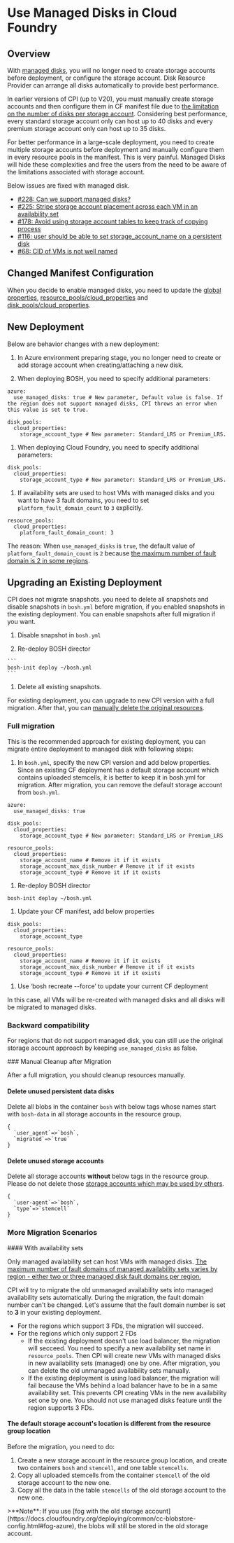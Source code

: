 # Use Managed Disks in Cloud Foundry

## Overview

With [managed disks](https://azure.microsoft.com/en-us/blog/announcing-general-availability-of-managed-disks-and-larger-scale-sets/), you will no longer need to create storage accounts before deployment, or configure the storage account. Disk Resource Provider can arrange all disks automatically to provide best performance.

In earlier versions of CPI (up to V20), you must manually create storage accounts and then configure them in CF manifest file due to [the limitation on the number of disks per storage account](https://docs.microsoft.com/en-us/azure/azure-subscription-service-limits). Considering best performance, every standard storage account only can host up to 40 disks and every premium storage account only can host up to 35 disks.

For better performance in a large-scale deployment, you need to create multiple storage accounts before deployment and manually configure them in every resource pools in the manifest. This is very painful. Managed Disks will hide these complexities and free the users from the need to be aware of the limitations associated with storage account.

Below issues are fixed with managed disk.

* [#228: Can we support managed disks?](https://github.com/cloudfoundry-incubator/bosh-azure-cpi-release/issues/228)
* [#225: Stripe storage account placement across each VM in an availability set](https://github.com/cloudfoundry-incubator/bosh-azure-cpi-release/issues/225)
* [#178: Avoid using storage account tables to keep track of copying process](https://github.com/cloudfoundry-incubator/bosh-azure-cpi-release/issues/178)
* [#116: user should be able to set storage_account_name on a persistent disk](https://github.com/cloudfoundry-incubator/bosh-azure-cpi-release/issues/116)
* [#68: CID of VMs is not well named](https://github.com/cloudfoundry-incubator/bosh-azure-cpi-release/issues/68)

## Changed Manifest Configuration

When you decide to enable managed disks, you need to update the [global properties](http://bosh.io/docs/azure-cpi.html#global), [resource_pools/cloud_properties](http://bosh.io/docs/azure-cpi.html#resource-pools) and [disk_pools/cloud_properties](http://bosh.io/docs/azure-cpi.html#disk-pools).

## New Deployment

Below are behavior changes with a new deployment:

1. In Azure environment preparing stage, you no longer need to create or add storage account when creating/attaching a new disk.

1. When deploying BOSH, you need to specify additional parameters:

  ```
  azure:
    use_managed_disks: true # New parameter, Default value is false. If the region does not support managed disks, CPI throws an error when this value is set to true.

  disk_pools:
    cloud_properties:
      storage_account_type # New parameter: Standard_LRS or Premium_LRS.
  ```

1. When deploying Cloud Foundry, you need to specify additional parameters:

  ```
  disk_pools:
    cloud_properties:
      storage_account_type # New parameter: Standard_LRS or Premium_LRS.
  ```

1. If availability sets are used to host VMs with managed disks and you want to have 3 fault domains, you need to set `platform_fault_domain_count` to `3` explicitly.

  ```
  resource_pools:
    cloud_properties:
      platform_fault_domain_count: 3
  ```

  The reason: When `use_managed_disks` is `true`, the default value of `platform_fault_domain_count` is `2` because [the maximum number of fault domain is 2 in some regions](#with-avset).

## Upgrading an Existing Deployment

CPI does not migrate snapshots. you need to delete all snapshots and disable snapshots in `bosh.yml` before migration, if you enabled snapshots in the existing deployment. You can enable snapshots after full migration if you want.

  1. Disable snapshot in `bosh.yml`

  1. Re-deploy BOSH director

    ```
    bosh-init deploy ~/bosh.yml
    ```

  1. Delete all existing snapshots.

For existing deployment, you can upgrade to new CPI version with a full migration. After that, you can [manually delete the original resources](#manual-cleanup).

### Full migration

This is the recommended approach for existing deployment, you can migrate entire deployment to managed disk with following steps:

1. In `bosh.yml`, specify the new CPI version and add below properties. Since an existing CF deployment has a default storage account which contains uploaded stemcells, it is better to keep it in bosh.yml for migration. After migration, you can remove the default storage account from `bosh.yml`.

  ```
  azure:
    use_managed_disks: true

  disk_pools:
    cloud_properties:
      storage_account_type # New parameter: Standard_LRS or Premium_LRS

  resource_pools:
    cloud_properties:
      storage_account_name # Remove it if it exists
      storage_account_max_disk_number # Remove it if it exists
      storage_account_type # Remove it if it exists
  ```

1. Re-deploy BOSH director

  ```
  bosh-init deploy ~/bosh.yml
  ```

1. Update your CF manifest, add below properties

  ```
  disk_pools:
    cloud_properties:
      storage_account_type

  resource_pools:
    cloud_properties:
      storage_account_name # Remove it if it exists
      storage_account_max_disk_number # Remove it if it exists
      storage_account_type # Remove it if it exists
  ```

1. Use ‘bosh recreate --force’ to update your current CF deployment

In this case, all VMs will be re-created with managed disks and all disks will be migrated to managed disks.

### Backward compatibility

For regions that do not support managed disk, you can still use the original storage account approach by keeping `use_managed_disks` as false.

<a name="manual-cleanup" />
### Manual Cleanup after Migration

After a full migration, you should cleanup resources manually.

#### Delete unused persistent data disks

Delete all blobs in the container `bosh` with below tags whose names start with `bosh-data` in all storage accounts in the resource group.

```
{
  `user_agent`=>`bosh`,
  `migrated`=>`true`
}
```

#### Delete unused storage accounts

Delete all storage accounts **without** below tags in the resource group. Please do not delete those [storage accounts which may be used by others](#fog-azure).

```
{
  `user-agent`=>`bosh`,
  `type`=>`stemcell`
}
```


### More Migration Scenarios

<a name="with-avset">
#### With availability sets

Only managed availability set can host VMs with managed disks. [The maximum number of fault domains of managed availability sets varies by region - either two or three managed disk fault domains per region.](https://docs.microsoft.com/en-us/azure/virtual-machines/virtual-machines-windows-manage-availability#configure-multiple-virtual-machines-in-an-availability-set-for-redundancy)

CPI will try to migrate the old unmanaged availability sets into managed availability sets automatically. During the migration, the fault domain number can't be changed. Let's assume that the fault domain number is set to **3** in your existing deployment.

* For the regions which support 3 FDs, the migration will succeed.
* For the regions which only support 2 FDs
  * If the existing deployment doesn't use load balancer, the migration will secceed. You need to specify a new availability set name in `resource_pools`. Then CPI will create new VMs with managed disks in new availability sets (managed) one by one. After migration, you can delete the old unmanaged availability sets manually.
  * If the existing deployment is using load balancer, the migration will fail because the VMs behind a load balancer have to be in a same availability set. This prevents CPI creating VMs in the new availability set one by one. You should not use managed disks feature until the region supports 3 FDs.

#### The default storage account's location is different from the resource group location

Before the migration, you need to do:

1. Create a new storage account in the resource group location, and create two containers `bosh` and `stemcell`, and one table `stemcells`.
1. Copy all uploaded stemcells from the container `stemcell` of the old storage account to the new one.
1. Copy all the data in the table `stemcells` of the old storage account to the new one.

<a name="fog-azure"/>
>**Note**: If you use [fog with the old storage account](https://docs.cloudfoundry.org/deploying/common/cc-blobstore-config.html#fog-azure), the blobs will still be stored in the old storage account.
